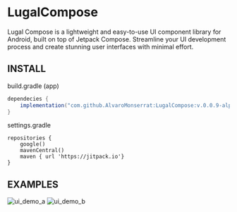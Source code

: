 # LugalCompose
Lugal Compose is a lightweight and easy-to-use UI component library for Android, built on top of Jetpack Compose. Streamline your UI development process and create stunning user interfaces with minimal effort.

## INSTALL
build.gradle (app)
```groovy
dependecies {
    implementation("com.github.AlvaroMonserrat:LugalCompose:v.0.0.9-alpha")
}
```

settings.gradle
```
repositories {
    google()
    mavenCentral()
    maven { url 'https://jitpack.io'}
}
```
## EXAMPLES
![ui_demo_a](https://github.com/AlvaroMonserrat/LugalCompose/assets/23504222/4f977542-011c-4eb0-b515-2aaec409ad29)
![ui_demo_b](https://github.com/AlvaroMonserrat/LugalCompose/assets/23504222/f62fd568-1abd-4a68-9fa1-ea67043c8c3b)
